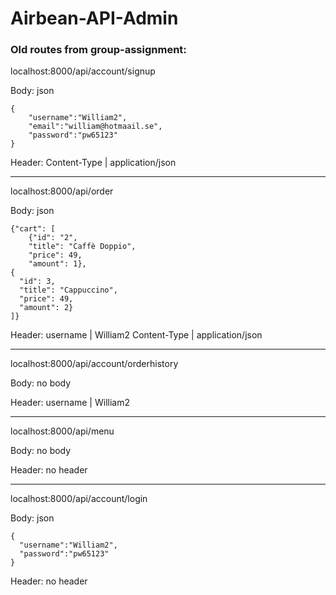 # Airbean-API-Admin




### Old routes from group-assignment:

localhost:8000/api/account/signup

Body:
json

```
{
    "username":"William2",
    "email":"william@hotmaail.se",
    "password":"pw65123"
}
```
Header:
Content-Type | application/json


------------------------------------------
localhost:8000/api/order

Body:
json

```
{"cart": [
    {"id": "2",
    "title": "Caffè Doppio",
    "price": 49,
    "amount": 1},
{
  "id": 3,
  "title": "Cappuccino",
  "price": 49,
  "amount": 2}
]}
```
Header:
username | William2
Content-Type | application/json


-----------------------------------------------
localhost:8000/api/account/orderhistory

Body:
no body

Header:
username | William2


------------------------------------------------
localhost:8000/api/menu

Body:
no body

Header:
no header


--------------------------------------------
localhost:8000/api/account/login

Body:
json
```
{
  "username":"William2",
  "password":"pw65123"
}
```
Header:
no header
